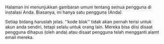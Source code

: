 Halaman ini menunjukkan gambaran umum tentang semua pengguna di instalasi Anda. Biasanya, ini hanya satu pengguna (Anda).

Setiap bidang haruslah jelas. ''kode blok'' tidak akan pernah terisi untuk akun anda sendiri, tetapi selalu untuk orang lain. Mereka bisa diisi disaat pengguna dihapus (oleh anda) atau disaat pengguna telah mengganti alamt email mereka.